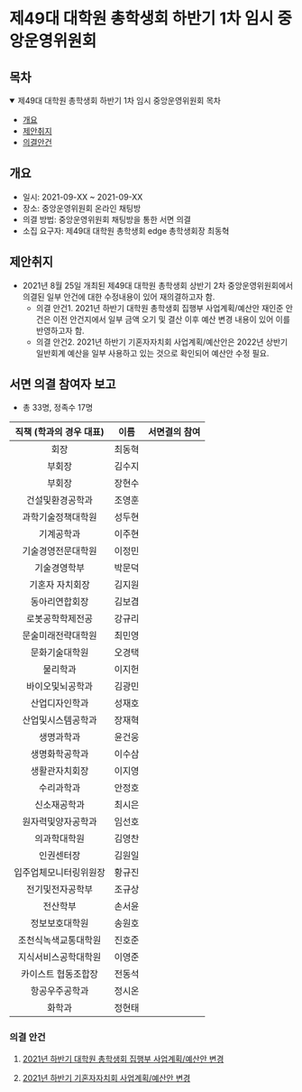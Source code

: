 제49대 대학원 총학생회 하반기 1차 임시 중앙운영위원회 
===
<!-- TODO: 다른 데서도 "안건지" 라는 말을 안붙여서 여기서도 서면결의서를 뗄게! -->

## 목차

<details open>
<summary>제49대 대학원 총학생회 하반기 1차 임시 중앙운영위원회 목차</summary>
  
- [개요](#개요) 
- [제안취지](#제안취지)
- [의결안건](#의결안건)
</details>

## 개요 

- 일시: 2021-09-XX ~ 2021-09-XX 
- 장소: 중앙운영위원회 온라인 채팅방 
- 의결 방법: 중앙운영위원회 채팅방을 통한 서면 의결 
- 소집 요구자: 제49대 대학원 총학생회 edge 총학생회장 최동혁 

## 제안취지

- 2021년 8월 25일 개최된 제49대 대학원 총학생회 상반기 2차 중앙운영위원회에서 의결된 일부 안건에 대한 수정내용이 있어 재의결하고자 함. 
    - 의결 안건1. 2021년 하반기 대학원 총학생회 집행부 사업계획/예산안 재인준 안건은 이전 안건지에서 일부 금액 오기 및 결산 이후 예산 변경 내용이 있어 이를 반영하고자 함. 
    - 의결 안건2. 2021년 하반기 기혼자자치회 사업계획/예산안은 2022년 상반기 일반회계 예산을 일부 사용하고 있는 것으로 확인되어 예산안 수정 필요. 

## 서면 의결 참여자 보고
- 총 33명, 정족수 17명  

| 직책 (학과의 경우 대표) | 이름 | 서면결의 참여 | 
|:---:|:---:|:---:|
| 회장 | 최동혁 | |
| 부회장 | 김수지 | |
| 부회장 | 장현수 | |
| 건설및환경공학과 | 조영훈 | |
| 과학기술정책대학원 | 성두현 | |
| 기계공학과 | 이주현 | |
| 기술경영전문대학원 | 이정민 | |
| 기술경영학부 | 박문덕 | | 
| 기혼자 자치회장 | 김지원 | |
| 동아리연합회장 | 김보겸 | |
| 로봇공학학제전공 | 강규리 | |
| 문술미래전략대학원 | 최민영 | |
| 문화기술대학원 | 오경택 | |
| 물리학과 | 이지헌 | |
| 바이오및뇌공학과 | 김광민 | |
| 산업디자인학과 | 성재호 | |
| 산업및시스템공학과 | 장재혁 | |
| 생명과학과 | 윤건웅 | |
| 생명화학공학과 | 이수삼 | |
| 생활관자치회장 | 이지영 | |
| 수리과학과 | 안정호 | |
| 신소재공학과 | 최시은 | |
| 원자력및양자공학과 | 임선호 | |
| 의과학대학원 | 김영찬 | |
| 인권센터장 | 김원일 | |
| 입주업체모니터링위원장 | 황규진 | |
| 전기및전자공학부 | 조규상 | |
| 전산학부 | 손서윤 | |
| 정보보호대학원 | 송원호 | |
| 조천식녹색교통대학원 | 진호준 | |
| 지식서비스공학대학원 | 이영준 | |
| 카이스트 협동조합장 | 전동석 | |
| 항공우주공학과 | 정시온 | |
| 화학과 | 정현태 | | 


### 의결 안건

1. [2021년 하반기 대학원 총학생회 집행부 사업계획/예산안 변경](의결안건/2021년-하반기-대학원-총학생회-집행부-사업계획-예산안-변경.md) 

2. [2021년 하반기 기혼자자치회 사업계획/예산안 변경](의결안건/2021년-하반기-기혼자자치회-사업계획-예산안-변경.md) 
